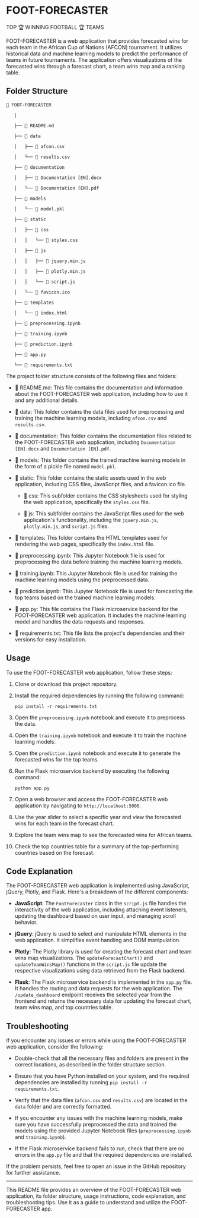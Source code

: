 # FOOT-FORECASTER
TOP 🏆 WINNING FOOTBALL 🏆 TEAMS

FOOT-FORECASTER is a web application that provides forecasted wins for each team in the African Cup of Nations (AFCON) tournament. It utilizes historical data and machine learning models to predict the performance of teams in future tournaments. The application offers visualizations of the forecasted wins through a forecast chart, a team wins map and a ranking table.

## Folder Structure

```
📂 FOOT-FORECASTER
   
   |
   
   ├── 📄 README.md
   
   ├── 📂 data
   
   │   ├── 📄 afcon.csv
   
   │   └── 📄 results.csv
   
   ├── 📂 documentation
   
   │   ├── 📄 Documentation [EN].docx
   
   │   └── 📄 Documentation [EN].pdf
   
   ├── 📂 models
   
   │   └── 📄 model.pkl
   
   ├── 📂 static
   
   │   ├── 📂 css
   
   │   │   └── 📄 styles.css
   
   │   ├── 📂 js
   
   │   │   ├── 📄 jquery.min.js
   
   │   │   ├── 📄 plotly.min.js
   
   │   │   └── 📄 script.js
   
   │   └── 📄 favicon.ico
   
   ├── 📂 templates
   
   │   └── 📄 index.html
   
   ├── 📄 preprocessing.ipynb
   
   ├── 📄 training.ipynb
   
   ├── 📄 prediction.ipynb
   
   ├── 📄 app.py
   
   └── 📄 requirements.txt
```

The project folder structure consists of the following files and folders:

- 📄 README.md: This file contains the documentation and information about the FOOT-FORECASTER web application, including how to use it and any additional details.

- 📂 data: This folder contains the data files used for preprocessing and training the machine learning models, including `afcon.csv` and `results.csv`.

- 📂 documentation: This folder contains the documentation files related to the FOOT-FORECASTER web application, including `Documentation [EN].docx` and `Documentation [EN].pdf`.

- 📂 models: This folder contains the trained machine learning models in the form of a pickle file named `model.pkl`.

- 📂 static: This folder contains the static assets used in the web application, including CSS files, JavaScript files, and a favicon.ico file.

   - 📂 css: This subfolder contains the CSS stylesheets used for styling the web application, specifically the `styles.css` file.

   - 📂 js: This subfolder contains the JavaScript files used for the web application's functionality, including the `jquery.min.js`, `plotly.min.js`, and `script.js` files.

- 📂 templates: This folder contains the HTML templates used for rendering the web pages, specifically the `index.html` file.

- 📄 preprocessing.ipynb: This Jupyter Notebook file is used for preprocessing the data before training the machine learning models.

- 📄 training.ipynb: This Jupyter Notebook file is used for training the machine learning models using the preprocessed data.

- 📄 prediction.ipynb: This Jupyter Notebook file is used for forecasting the top teams based on the trained machine learning models.

- 📄 app.py: This file contains the Flask microservice backend for the FOOT-FORECASTER web application. It includes the machine learning model and handles the data requests and responses.

- 📄 requirements.txt: This file lists the project's dependencies and their versions for easy installation.

## Usage

To use the FOOT-FORECASTER web application, follow these steps:

1. Clone or download this project repository.

2. Install the required dependencies by running the following command:

   ```
   pip install -r requirements.txt
   ```

3. Open the `preprocessing.ipynb` notebook and execute it to preprocess the data.

4. Open the `training.ipynb` notebook and execute it to train the machine learning models.

5. Open the `prediction.ipynb` notebook and execute it to generate the forecasted wins for the top teams.

6. Run the Flask microservice backend by executing the following command:

   ```
   python app.py
   ```

7. Open a web browser and access the FOOT-FORECASTER web application by navigating to `http://localhost:5000`.

8. Use the year slider to select a specific year and view the forecasted wins for each team in the forecast chart.

9. Explore the team wins map to see the forecasted wins for African teams.

10. Check the top countries table for a summary of the top-performing countries based on the forecast.

## Code Explanation

The FOOT-FORECASTER web application is implemented using JavaScript, jQuery, Plotly, and Flask. Here's a breakdown of the different components:

- **JavaScript**: The `FootForecaster` class in the `script.js` file handles the interactivity of the web application, including attaching event listeners, updating the dashboard based on user input, and managing scroll behavior.

- **jQuery**: jQuery is used to select and manipulate HTML elements in the web application. It simplifies event handling and DOM manipulation.

- **Plotly**: The Plotly library is used for creating the forecast chart and team wins map visualizations. The `updateForecastChart()` and `updateTeamWinsMap()` functions in the `script.js` file update the respective visualizations using data retrieved from the Flask backend.

- **Flask**: The Flask microservice backend is implemented in the `app.py` file. It handles the routing and data requests for the web application. The `/update_dashboard` endpoint receives the selected year from the frontend and returns the necessary data for updating the forecast chart, team wins map, and top countries table.

## Troubleshooting

If you encounter any issues or errors while using the FOOT-FORECASTER web application, consider the following:

- Double-check that all the necessary files and folders are present in the correct locations, as described in the folder structure section.

- Ensure that you have Python installed on your system, and the required dependencies are installed by running `pip install -r requirements.txt`.

- Verify that the data files (`afcon.csv` and `results.csv`) are located in the `data` folder and are correctly formatted.

- If you encounter any issues with the machine learning models, make sure you have successfully preprocessed the data and trained the models using the provided Jupyter Notebook files (`preprocessing.ipynb` and `training.ipynb`).

- If the Flask microservice backend fails to run, check that there are no errors in the `app.py` file and that the required dependencies are installed.

If the problem persists, feel free to open an issue in the GitHub repository for further assistance.

---

This README file provides an overview of the FOOT-FORECASTER web application, its folder structure, usage instructions, code explanation, and troubleshooting tips. Use it as a guide to understand and utilize the FOOT-FORECASTER app.

